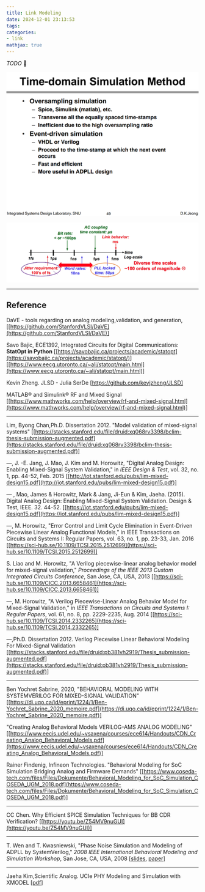 ```yaml
---
title: Link Modeling
date: 2024-12-01 23:13:53
tags:
categories:
- link
mathjax: true
---
```


*TODO* &#128197;

![image-20250824223103058](link-mdl/image-20250824223103058.png)

![image-20250807000316790](link-mdl/image-20250807000316790.png)

---





## Reference

DaVE - tools regarding on analog modeling,validation, and generation, [[https://github.com/StanfordVLSI/DaVE](https://github.com/StanfordVLSI/DaVE)]

Savo Bajic, ECE1392, Integrated Circuits for Digital Communications: **StatOpt in Python** [[https://savobajic.ca/projects/academic/statopt](https://savobajic.ca/projects/academic/statopt/)] [[https://www.eecg.utoronto.ca/~ali/statopt/main.html](https://www.eecg.utoronto.ca/~ali/statopt/main.html)]

Kevin Zheng. JLSD - Julia SerDe [https://github.com/kevjzheng/JLSD]

MATLAB® and Simulink® RF and Mixed Signal [[https://www.mathworks.com/help/overview/rf-and-mixed-signal.html](https://www.mathworks.com/help/overview/rf-and-mixed-signal.html)]

---

Lim, Byong Chan,Ph.D. Dissertation 2012. "Model validation of mixed-signal systems" [[https://stacks.stanford.edu/file/druid:xq068rv3398/bclim-thesis-submission-augmented.pdf](https://stacks.stanford.edu/file/druid:xq068rv3398/bclim-thesis-submission-augmented.pdf)]

—, J. -E. Jang, J. Mao, J. Kim and M. Horowitz, "Digital Analog Design: Enabling Mixed-Signal System Validation," in *IEEE Design & Test*, vol. 32, no. 1, pp. 44-52, Feb. 2015 [[http://iot.stanford.edu/pubs/lim-mixed-design15.pdf](http://iot.stanford.edu/pubs/lim-mixed-design15.pdf)]

— , Mao, James & Horowitz, Mark & Jang, Ji-Eun & Kim, Jaeha. (2015). Digital Analog Design: Enabling Mixed-Signal System Validation. Design & Test, IEEE. 32. 44-52. [[https://iot.stanford.edu/pubs/lim-mixed-design15.pdf](https://iot.stanford.edu/pubs/lim-mixed-design15.pdf)]

—, M. Horowitz, "Error Control and Limit Cycle Elimination in Event-Driven Piecewise Linear Analog Functional Models," in IEEE Transactions on Circuits and Systems I: Regular Papers, vol. 63, no. 1, pp. 23-33, Jan. 2016 [[https://sci-hub.se/10.1109/TCSI.2015.2512699](https://sci-hub.se/10.1109/TCSI.2015.2512699)]

S. Liao and M. Horowitz, "A Verilog piecewise-linear analog behavior model for mixed-signal validation," *Proceedings of the IEEE 2013 Custom Integrated Circuits Conference*, San Jose, CA, USA, 2013 [[https://sci-hub.se/10.1109/CICC.2013.6658461](https://sci-hub.se/10.1109/CICC.2013.6658461)]

—, M. Horowitz, "A Verilog Piecewise-Linear Analog Behavior Model for Mixed-Signal Validation," in *IEEE Transactions on Circuits and Systems I: Regular Papers*, vol. 61, no. 8, pp. 2229-2235, Aug. 2014 [[https://sci-hub.se/10.1109/TCSI.2014.2332265](https://sci-hub.se/10.1109/TCSI.2014.2332265)]

—,Ph.D. Dissertation 2012. Verilog Piecewise Linear Behavioral Modeling For Mixed-Signal Validation [[https://stacks.stanford.edu/file/druid:pb381vh2919/Thesis_submission-augmented.pdf](https://stacks.stanford.edu/file/druid:pb381vh2919/Thesis_submission-augmented.pdf)]

---

Ben Yochret Sabrine, 2020, "BEHAVIORAL MODELING WITH SYSTEMVERILOG FOR MIXED-SIGNAL VALIDATION" [[https://di.uqo.ca/id/eprint/1224/1/Ben-Yochret_Sabrine_2020_memoire.pdf](https://di.uqo.ca/id/eprint/1224/1/Ben-Yochret_Sabrine_2020_memoire.pdf)]

"Creating Analog Behavioral Models VERILOG-AMS ANALOG MODELING" [[https://www.eecis.udel.edu/~vsaxena/courses/ece614/Handouts/CDN_Creating_Analog_Behavioral_Models.pdf](https://www.eecis.udel.edu/~vsaxena/courses/ece614/Handouts/CDN_Creating_Analog_Behavioral_Models.pdf)]

Rainer Findenig, Infineon Technologies. "Behavioral Modeling for SoC Simulation Bridging Analog and Firmware Demands" [[https://www.coseda-tech.com/files/Files/Dokumente/Behavioral_Modeling_for_SoC_Simulation_COSEDA_UGM_2018.pdf](https://www.coseda-tech.com/files/Files/Dokumente/Behavioral_Modeling_for_SoC_Simulation_COSEDA_UGM_2018.pdf)]

---

CC Chen. Why Efficient SPICE Simulation Techniques for BB CDR Verification? [[https://youtu.be/Z54MV9nuGUI](https://youtu.be/Z54MV9nuGUI)]

---

T. Wen and T. Kwasniewski, "Phase Noise Simulation and Modeling of ADPLL by SystemVerilog," *2008 IEEE International Behavioral Modeling and Simulation Workshop*, San Jose, CA, USA, 2008 [[slides](https://bmas.designers-guide.org/2008/2-1_Presentation.pdf), [paper](https://bmas.designers-guide.org/2008/2-1_Paper.pdf)]

---

Jaeha Kim,Scientific Analog. UCIe PHY Modeling and Simulation with XMODEL [[pdf](https://www.theise.org/wp-content/uploads/2023/10/Tutorial1-1_%EA%B9%80%EC%9E%AC%ED%95%98%EA%B5%90%EC%88%98%EB%8B%98_%EC%84%9C%EC%9A%B8%EB%8C%80%ED%95%99%EA%B5%90.pdf)]
